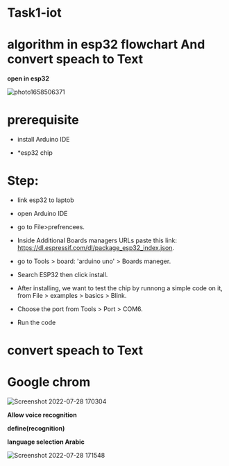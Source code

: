 # Task1-iot
# algorithm in esp32 flowchart And convert speach to Text
**open in esp32**

![photo1658506371](https://user-images.githubusercontent.com/81494917/181523482-f7cef62c-759f-402e-9fc5-4f451b79c28c.jpeg)
# prerequisite

* install Arduino IDE

* *esp32 chip

# Step:

* link esp32 to laptob

* open  Arduino IDE

 * go to File>prefrencees.

* Inside Additional Boards managers URLs paste this link: https://dl.espressif.com/dl/package_esp32_index.json.

* go to Tools > board: 'arduino uno' > Boards maneger.

* Search ESP32 then click install.

* After installing, we want to test the chip by runnong a simple code on it, from File > examples > basics > Blink.

* Choose the port from Tools > Port > COM6.

* Run the code


 # convert speach to Text
 # Google chrom
 
![Screenshot 2022-07-28 170304](https://user-images.githubusercontent.com/81494917/181525102-02536c0d-54ae-4cf0-8e7d-f2d8875c13d6.jpg)

**Allow voice recognition**

**define(recognition)**

**language selection Arabic**




![Screenshot 2022-07-28 171548](https://user-images.githubusercontent.com/81494917/181531963-3b835796-6956-445e-a6ce-d31d9c63bed6.jpg)
